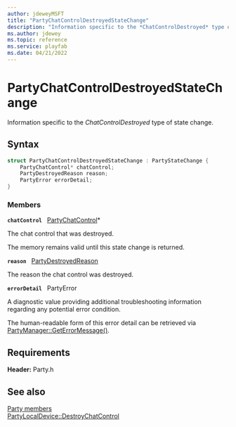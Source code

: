 ```yaml
---
author: jdeweyMSFT
title: "PartyChatControlDestroyedStateChange"
description: "Information specific to the *ChatControlDestroyed* type of state change."
ms.author: jdewey
ms.topic: reference
ms.service: playfab
ms.date: 04/21/2022
---
```


# PartyChatControlDestroyedStateChange  

Information specific to the *ChatControlDestroyed* type of state change.  

## Syntax  
  
```cpp
struct PartyChatControlDestroyedStateChange : PartyStateChange {  
    PartyChatControl* chatControl;  
    PartyDestroyedReason reason;  
    PartyError errorDetail;  
}  
```
  
### Members  
  
**`chatControl`** &nbsp; [PartyChatControl](../classes/PartyChatControl/partychatcontrol.md)*  
  
The chat control that was destroyed.
  
The memory remains valid until this state change is returned.
  
**`reason`** &nbsp; [PartyDestroyedReason](../enums/partydestroyedreason.md)  
  
The reason the chat control was destroyed.
  
**`errorDetail`** &nbsp; PartyError  
  
A diagnostic value providing additional troubleshooting information regarding any potential error condition.
  
The human-readable form of this error detail can be retrieved via [PartyManager::GetErrorMessage()](../classes/PartyManager/methods/partymanager_geterrormessage.md).
  
  
## Requirements  
  
**Header:** Party.h
  
## See also  
[Party members](../party_members.md)  
[PartyLocalDevice::DestroyChatControl](../classes/PartyLocalDevice/methods/partylocaldevice_destroychatcontrol.md)
  
  
